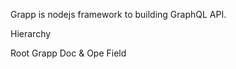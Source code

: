 Grapp is nodejs framework to building GraphQL API.

Hierarchy

Root
  Grapp
    Doc & Ope
      Field

